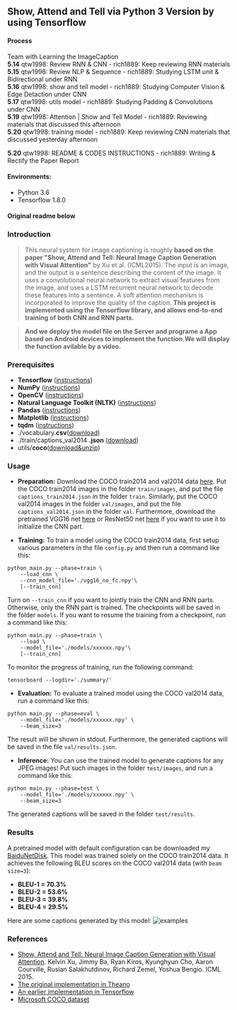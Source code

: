 ## Show, Attend and Tell via Python 3 Version by using Tensorflow

#### Process

Team with Learning the ImageCaption</br>
**5.14** qtw1998: Review RNN & CNN - rich1889: Keep reviewing RNN materials </br>
**5.15** qtw1998: Review NLP & Sequence - rich1889: Studying LSTM unit & Bidirectional under RNN</br>
**5.16** qtw1998: show and tell model - rich1889: Studying Computer Vision & Edge Detaction under CNN</br>
**5.17** qtw1998: utils model - rich1889: Studying Padding & Convolutions under CNN</br>
**5.19** qtw1998: Attention | Show and Tell Model - rich1889: Reviewing materials that discussed this afternoon</br>
**5.20** qtw1998: training model - rich1889: Keep reviewing CNN materials that discussed yesterday afternoon</br>

**5.20** qtw1998: README & CODES INSTRUCTIONS - rich1889: Writing & Rectify the Paper Report</br>

#### Environments:

- Python 3.6
- Tensorflow 1.8.0

#### Original readme below

### Introduction
>This neural system for image captioning is roughly **based on the paper "Show, Attend and Tell: Neural Image Caption Generation with Visual Attention"** by Xu et al. (ICML2015). The input is an image, and the output is a sentence describing the content of the image. It uses a convolutional neural network to extract visual features from the image, and uses a LSTM recurrent neural network to decode these features into a sentence. A soft attention mechanism is incorporated to improve the quality of the caption. **This project is implemented using the Tensorflow library, and allows end-to-end training of both CNN and RNN parts.**

>**And we deploy the model file on the Server and programe a App based on Android devices to implement the function.We will display the function avilable by a video.**

### Prerequisites
* **Tensorflow** ([instructions](https://www.tensorflow.org/install/))
* **NumPy** ([instructions](https://scipy.org/install.html))
* **OpenCV** ([instructions](https://pypi.python.org/pypi/opencv-python))
* **Natural Language Toolkit (NLTK)** ([instructions](http://www.nltk.org/install.html))
* **Pandas** ([instructions](https://scipy.org/install.html))
* **Matplotlib** ([instructions](https://scipy.org/install.html))
* **tqdm** ([instructions](https://pypi.python.org/pypi/tqdm))
* ./vocabulary.**csv**([download](https://pan.baidu.com/s/190UoiRt74d0nhVo_MizlQA))
* ./train/captions_val2014 **.json** ([download](https://pan.baidu.com/s/1-IQjqOvaa2zL2A4o06P5lw))
* utils/**coco**([download&unzip](https://pan.baidu.com/s/1_UOUyo_gr8ElIjeWPsmx0w))

### Usage

* **Preparation:** Download the COCO train2014 and val2014 data [here](http://cocodataset.org/#download). Put the COCO train2014 images in the folder `train/images`, and put the file `captions_train2014.json` in the folder `train`. Similarly, put the COCO val2014 images in the folder `val/images`, and put the file `captions_val2014.json` in the folder `val`. Furthermore, download the pretrained VGG16 net [here](https://app.box.com/s/idt5khauxsamcg3y69jz13w6sc6122ph) or ResNet50 net [here](https://app.box.com/s/17vthb1zl0zeh340m4gaw0luuf2vscne) if you want to use it to initialize the CNN part.

* **Training:**
To train a model using the COCO train2014 data, first setup various parameters in the file `config.py` and then run a command like this:
```shell
python main.py --phase=train \
    --load_cnn \
    --cnn_model_file='./vgg16_no_fc.npy'\
    [--train_cnn]    
```
Turn on `--train_cnn` if you want to jointly train the CNN and RNN parts. Otherwise, only the RNN part is trained. The checkpoints will be saved in the folder `models`. If you want to resume the training from a checkpoint, run a command like this:
```shell
python main.py --phase=train \
    --load \
    --model_file='./models/xxxxxx.npy'\
    [--train_cnn]
```
To monitor the progress of training, run the following command:
```shell
tensorboard --logdir='./summary/'
```

* **Evaluation:**
To evaluate a trained model using the COCO val2014 data, run a command like this:
```shell
python main.py --phase=eval \
    --model_file='./models/xxxxxx.npy' \
    --beam_size=3
```
The result will be shown in stdout. Furthermore, the generated captions will be saved in the file `val/results.json`.

* **Inference:**
You can use the trained model to generate captions for any JPEG images! Put such images in the folder `test/images`, and run a command like this:
```shell
python main.py --phase=test \
    --model_file='./models/xxxxxx.npy' \
    --beam_size=3
```
The generated captions will be saved in the folder `test/results`.

### Results
A pretrained model with default configuration can be downloaded my [BaiduNetDisk](https://pan.baidu.com/s/12PLjWBdITcOPRvR1a00VLA). This model was trained solely on the COCO train2014 data. It achieves the following BLEU scores on the COCO val2014 data (with `beam size=3`):
* **BLEU-1 = 70.3%**
* **BLEU-2 = 53.6%**
* **BLEU-3 = 39.8%**
* **BLEU-4 = 29.5%**

Here are some captions generated by this model:
![examples](https://s2.ax1x.com/2019/05/28/Vedj4P.jpg)

### References
* [Show, Attend and Tell: Neural Image Caption Generation with Visual Attention](https://arxiv.org/abs/1502.03044). Kelvin Xu, Jimmy Ba, Ryan Kiros, Kyunghyun Cho, Aaron Courville, Ruslan Salakhutdinov, Richard Zemel, Yoshua Bengio. ICML 2015.
* [The original implementation in Theano](https://github.com/kelvinxu/arctic-captions)
* [An earlier implementation in Tensorflow](https://github.com/jazzsaxmafia/show_attend_and_tell.tensorflow)
* [Microsoft COCO dataset](http://mscoco.org/)
